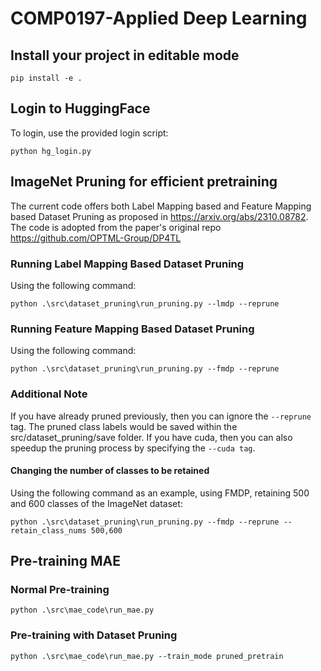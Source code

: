 # COMP0197-Applied Deep Learning

## Install your project in editable mode
```
pip install -e .
```
<!-- 
## Build your project
```
pip install .
``` -->

## Login to HuggingFace
To login, use the provided login script:
```
python hg_login.py
```


## ImageNet Pruning for efficient pretraining

The current code offers both Label Mapping based and Feature Mapping based Dataset Pruning as proposed in https://arxiv.org/abs/2310.08782. The code is adopted from the paper's original repo https://github.com/OPTML-Group/DP4TL 

### Running Label Mapping Based Dataset Pruning
Using the following command:
```
python .\src\dataset_pruning\run_pruning.py --lmdp --reprune
```


### Running Feature Mapping Based Dataset Pruning
Using the following command:
```
python .\src\dataset_pruning\run_pruning.py --fmdp --reprune
```

### Additional Note

If you have already pruned previously, then you can ignore the ```--reprune``` tag. The pruned class labels would be saved within the src/dataset_pruning/save folder. If you have cuda, then you can also speedup the pruning process by specifying the ```--cuda tag```.

#### Changing the number of classes to be retained

Using the following command as an example, using FMDP, retaining 500 and 600 classes of the ImageNet dataset:
```
python .\src\dataset_pruning\run_pruning.py --fmdp --reprune --retain_class_nums 500,600
```

## Pre-training MAE

### Normal Pre-training
```
python .\src\mae_code\run_mae.py
```

### Pre-training with Dataset Pruning
```
python .\src\mae_code\run_mae.py --train_mode pruned_pretrain
```